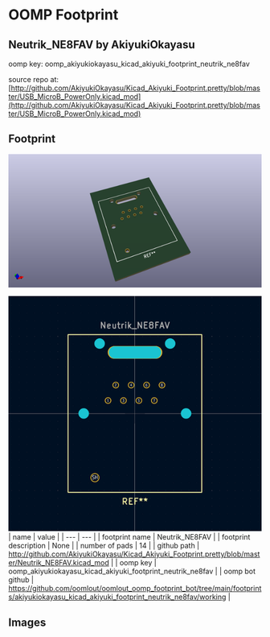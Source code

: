 # OOMP Footprint  
## Neutrik_NE8FAV  by AkiyukiOkayasu  
  
oomp key: oomp_akiyukiokayasu_kicad_akiyuki_footprint_neutrik_ne8fav  
  
source repo at: [http://github.com/AkiyukiOkayasu/Kicad_Akiyuki_Footprint.pretty/blob/master/USB_MicroB_PowerOnly.kicad_mod](http://github.com/AkiyukiOkayasu/Kicad_Akiyuki_Footprint.pretty/blob/master/USB_MicroB_PowerOnly.kicad_mod)  
## Footprint  
  
[![working_kicad_pcb_3d.png](working_kicad_pcb_3d_600.png)](working_kicad_pcb_3d.png)  
  
[![working.png](working_600.png)](working.png)  
| name | value | 
| --- | --- | 
| footprint name | Neutrik_NE8FAV | 
| footprint description | None | 
| number of pads | 14 | 
| github path | http://github.com/AkiyukiOkayasu/Kicad_Akiyuki_Footprint.pretty/blob/master/Neutrik_NE8FAV.kicad_mod | 
| oomp key | oomp_akiyukiokayasu_kicad_akiyuki_footprint_neutrik_ne8fav | 
| oomp bot github | https://github.com/oomlout/oomlout_oomp_footprint_bot/tree/main/footprints/akiyukiokayasu_kicad_akiyuki_footprint_neutrik_ne8fav/working | 
## Images  
